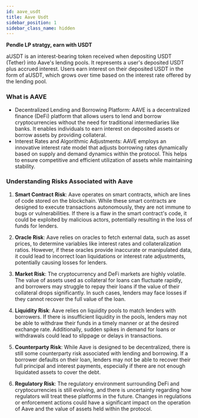 ```yaml
---
id: aave_usdt
title: Aave Usdt
sidebar_position: 1
sidebar_class_name: hidden
---
```


**Pendle LP stratgy, earn with USDT** 

aUSDT is an interest-bearing token received when depositing USDT (Tether) into Aave's lending pools. It represents a user's deposited USDT plus accrued interest. Users earn interest on their deposited USDT in the form of aUSDT, which grows over time based on the interest rate offered by the lending pool.


### What is AAVE

  - Decentralized Lending and Borrowing Platform: AAVE is a decentralized finance (DeFi) platform that allows users to lend and borrow cryptocurrencies without the need for traditional intermediaries like banks. It enables individuals to earn interest on deposited assets or borrow assets by providing collateral.
  - Interest Rates and Algorithmic Adjustments: AAVE employs an innovative interest rate model that adjusts borrowing rates dynamically based on supply and demand dynamics within the protocol. This helps to ensure competitive and efficient utilization of assets while maintaining stability.



### Understanding Risks Associated with Aave

1. **Smart Contract Risk**: Aave operates on smart contracts, which are lines of code stored on the blockchain. While these smart contracts are designed to execute transactions autonomously, they are not immune to bugs or vulnerabilities. If there is a flaw in the smart contract's code, it could be exploited by malicious actors, potentially resulting in the loss of funds for lenders.

2. **Oracle Risk**: Aave relies on oracles to fetch external data, such as asset prices, to determine variables like interest rates and collateralization ratios. However, if these oracles provide inaccurate or manipulated data, it could lead to incorrect loan liquidations or interest rate adjustments, potentially causing losses for lenders.

3. **Market Risk**: The cryptocurrency and DeFi markets are highly volatile. The value of assets used as collateral for loans can fluctuate rapidly, and borrowers may struggle to repay their loans if the value of their collateral drops significantly. In such cases, lenders may face losses if they cannot recover the full value of the loan.

4. **Liquidity Risk**: Aave relies on liquidity pools to match lenders with borrowers. If there is insufficient liquidity in the pools, lenders may not be able to withdraw their funds in a timely manner or at the desired exchange rate. Additionally, sudden spikes in demand for loans or withdrawals could lead to slippage or delays in transactions.

5. **Counterparty Risk**: While Aave is designed to be decentralized, there is still some counterparty risk associated with lending and borrowing. If a borrower defaults on their loan, lenders may not be able to recover their full principal and interest payments, especially if there are not enough liquidated assets to cover the debt.

6. **Regulatory Risk**: The regulatory environment surrounding DeFi and cryptocurrencies is still evolving, and there is uncertainty regarding how regulators will treat these platforms in the future. Changes in regulations or enforcement actions could have a significant impact on the operation of Aave and the value of assets held within the protocol.
